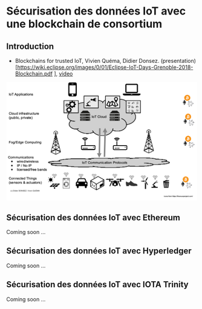 # Sécurisation des données IoT avec une blockchain de consortium

## Introduction
* Blockchains for trusted IoT, Vivien Quéma, Didier Donsez. (presentation)[https://wiki.eclipse.org/images/0/01/Eclipse-IoT-Days-Grenoble-2018-Blockchain.pdf
], [video](https://gricad.univ-grenoble-alpes.fr/video/blockchains-trusted-iot)

![IoT Blockchain Architecture](images/iot_blockchain_architecture.png)


## Sécurisation des données IoT avec Ethereum
Coming soon ...

## Sécurisation des données IoT avec Hyperledger
Coming soon ...

## Sécurisation des données IoT avec IOTA Trinity
Coming soon ...
